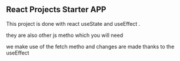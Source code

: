 ## React Projects Starter APP

This project is done with react useState and useEffect .

they are also other js metho which you will need

we make use of the fetch metho and changes are made thanks to the useEffect 